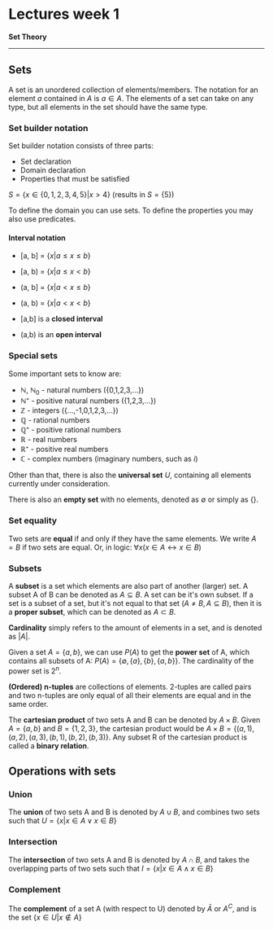 # Lectures week 1
**Set Theory**

***
## Sets
A set is an unordered collection of elements/members. The notation for an element $a$ contained in $A$ is $a \in A$. The elements of a set can take on any type, but all elements in the set should have the same type.

### Set builder notation
Set builder notation consists of three parts:
- Set declaration
- Domain declaration
- Properties that must be satisfied

$S = \{x \in \{0,1,2,3,4,5\} | x > 4\}$ (results in $S = \{5\}$)

To define the domain you can use sets. To define the properties you may also use predicates.

#### Interval notation
- [a, b] = $\{x | a \leq x \leq b\}$
- [a, b) = $\{x | a \leq x < b\}$
- (a, b] = $\{x | a < x \leq b\}$
- (a, b) = $\{x | a < x < b\}$

- [a,b] is a **closed interval**
- (a,b) is an **open interval**

### Special sets
Some important sets to know are:
- &#8469;, &#8469;$_0$ - natural numbers ({0,1,2,3,...})
- &#8469;$⁺$ - positive natural numbers ({1,2,3,...})
- &#8484; - integers ({...,-1,0,1,2,3,...})
- &#8474; - rational numbers
- &#8474;$⁺$ - positive rational numbers 
- &#8477; - real numbers 
- &#8477;$⁺$ - positive real numbers 
- &#8450; - complex numbers (imaginary numbers, such as $i$)

Other than that, there is also the **universal set** $U$, containing all elements currently under consideration.

There is also an **empty set** with no elements, denoted as $\emptyset$ or simply as {}.

### Set equality
Two sets are **equal** if and only if they have the same elements. We write $A=B$ if two sets are equal. Or, in logic: $\forall x (x \in A \leftrightarrow x \in B)$

### Subsets
A **subset** is a set which elements are also part of another (larger) set. A subset A of B can be denoted as $A \subseteq B$. A set can be it's own subset. If a set is a subset of a set, but it's not equal to that set ($A \neq B, A \subseteq B$), then it is a **proper subset**, which can be denoted as $A \subset B$.

**Cardinality** simply refers to the amount of elements in a set, and is denoted as $|A|$.

Given a set $A = \{a,b\}$, we can use $P(A)$ to get the **power set** of A, which contains all subsets of A: $P(A) = \{\emptyset, \{a\}, \{b\}, \{a,b\}\}$. The cardinality of the power set is $2^n$.

**(Ordered) n-tuples** are collections of elements. 2-tuples are called pairs and two n-tuples are only equal of all their elements are equal and in the same order.

The **cartesian product** of two sets A and B can be denoted by $A \times B$. Given $A = \{a, b\}$ and $B = \{1,2,3\}$, the cartesian product would be $A \times B = \{(a,1),(a,2),(a,3),(b,1),(b,2),(b,3)\}$. Any subset R of the cartesian product is called a **binary relation**.

## Operations with sets
### Union
The **union** of two sets A and B is denoted by $A \cup B$, and combines two sets such that $U = \{x | x \in A \lor x \in B\}$

### Intersection
The **intersection** of two sets A and B is denoted by $A \cap B$, and takes the overlapping parts of two sets such that $I = \{x | x \in A \land x \in B\}$

### Complement
The **complement** of a set A (with respect to U) denoted by $\bar{A}$ or $A^C$, and is the set $\{x \in U | x \notin A\}$